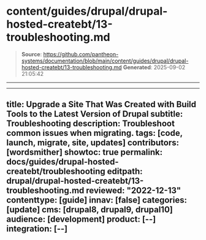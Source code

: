 # content/guides/drupal/drupal-hosted-createbt/13-troubleshooting.md

> **Source**: https://github.com/pantheon-systems/documentation/blob/main/content/guides/drupal/drupal-hosted-createbt/13-troubleshooting.md
> **Generated**: 2025-09-02 21:05:42

---

---
title: Upgrade a Site That Was Created with Build Tools to the Latest Version of Drupal
subtitle: Troubleshooting
description: Troubleshoot common issues when migrating.
tags: [code, launch, migrate, site, updates]
contributors: [wordsmither]
showtoc: true
permalink: docs/guides/drupal-hosted-createbt/troubleshooting
editpath: drupal/drupal-hosted-createbt/13-troubleshooting.md
reviewed: "2022-12-13"
contenttype: [guide]
innav: [false]
categories: [update]
cms: [drupal8, drupal9, drupal10]
audience: [development]
product: [--]
integration: [--]
---

<Partial file="drupal/troubleshooting-drush.md" />

<Partial file="drupal/troubleshooting-general.md" />